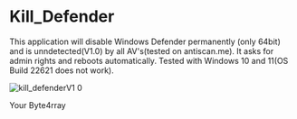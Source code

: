 # Kill_Defender

This application will disable Windows Defender permanently (only 64bit) and is unndetected(V1.0) by all AV's(tested on antiscan.me).
It asks for admin rights and reboots automatically. Tested with Windows 10 and 11(OS Build 22621 does not work).

![kill_defenderV1 0](https://user-images.githubusercontent.com/119765421/207934541-555bcd04-69ea-4f4e-bc4e-312b06f29dc4.png)

Your Byte4rray
